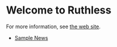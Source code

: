 # Welcome to Ruthless

For more information, see [the web site](https://ruthless.io).

* [Sample News](/news)
